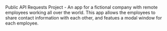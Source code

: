 Public API Requests Project - 
An app for a fictional company with remote employees working all over the world. This app allows the employees to share contact information with each other, and featues a modal window for each employee.
